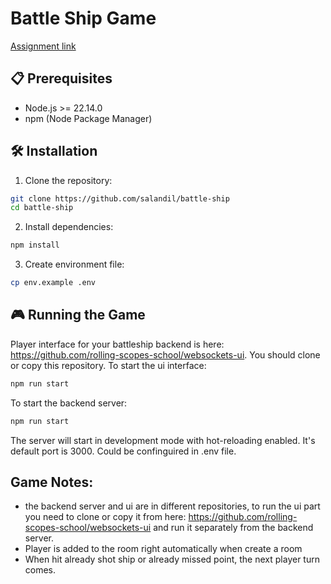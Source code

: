 # Battle Ship Game

[Assignment link](https://github.com/AlreadyBored/nodejs-assignments/blob/main/assignments/battleship/assignment.md)

## 📋 Prerequisites

- Node.js >= 22.14.0
- npm (Node Package Manager)

## 🛠️ Installation

1. Clone the repository:

```bash
git clone https://github.com/salandil/battle-ship
cd battle-ship
```

2. Install dependencies:

```bash
npm install
```

3. Create environment file:

```bash
cp env.example .env
```

## 🎮 Running the Game

Player interface for your battleship backend is here: https://github.com/rolling-scopes-school/websockets-ui.
You should clone or copy this repository.
To start the ui interface:
```bash
npm run start
```

To start the backend server:

```bash
npm run start
```

The server will start in development mode with hot-reloading enabled.<be>
It's default port is 3000. Could be confinguired in .env file.

## Game Notes:

- the backend server and ui are in different repositories, 
  to run the ui part you need to clone or copy it from here: https://github.com/rolling-scopes-school/websockets-ui
  and run it separately from the backend server.
- Player is added to the room right automatically when create a room
- When hit already shot ship or already missed point, the next player turn comes.
